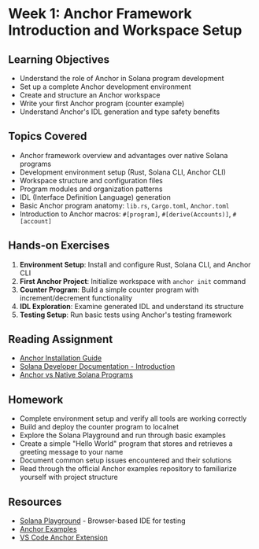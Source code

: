 # Week 1: Anchor Framework Introduction and Workspace Setup

## Learning Objectives

- Understand the role of Anchor in Solana program development
- Set up a complete Anchor development environment
- Create and structure an Anchor workspace
- Write your first Anchor program (counter example)
- Understand Anchor's IDL generation and type safety benefits

## Topics Covered

- Anchor framework overview and advantages over native Solana programs
- Development environment setup (Rust, Solana CLI, Anchor CLI)
- Workspace structure and configuration files
- Program modules and organization patterns
- IDL (Interface Definition Language) generation
- Basic Anchor program anatomy: `lib.rs`, `Cargo.toml`, `Anchor.toml`
- Introduction to Anchor macros: `#[program]`, `#[derive(Accounts)]`, `#[account]`

## Hands-on Exercises

1. **Environment Setup**: Install and configure Rust, Solana CLI, and Anchor CLI
2. **First Anchor Project**: Initialize workspace with `anchor init` command
3. **Counter Program**: Build a simple counter program with increment/decrement functionality
4. **IDL Exploration**: Examine generated IDL and understand its structure
5. **Testing Setup**: Run basic tests using Anchor's testing framework

## Reading Assignment

- [Anchor Installation Guide](https://www.anchor-lang.com/docs/installation)
- [Solana Developer Documentation - Introduction](https://solana.com/docs)
- [Anchor vs Native Solana Programs](https://www.helius.dev/blog/an-introduction-to-anchor-a-beginners-guide-to-building-solana-programs)

## Homework

- Complete environment setup and verify all tools are working correctly
- Build and deploy the counter program to localnet
- Explore the Solana Playground and run through basic examples
- Create a simple "Hello World" program that stores and retrieves a greeting message to your name
- Document common setup issues encountered and their solutions
- Read through the official Anchor examples repository to familiarize yourself with project structure

## Resources

- [Solana Playground](https://beta.solpg.io/) - Browser-based IDE for testing
- [Anchor Examples](https://github.com/solana-developers/program-examples)
- [VS Code Anchor Extension](https://marketplace.visualstudio.com/items?itemName=Ayushh.vscode-anchor)

